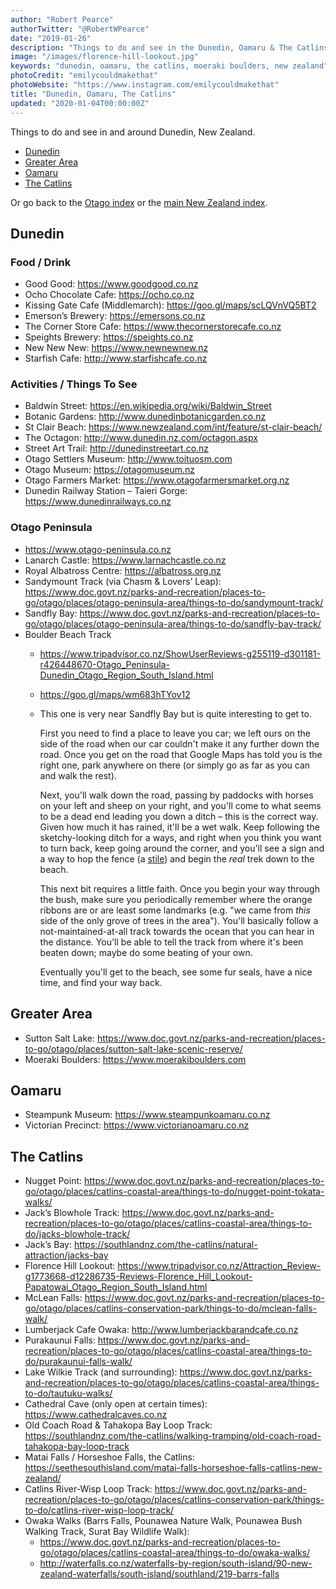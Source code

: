 ```yaml
---
author: "Robert Pearce"
authorTwitter: "@RobertWPearce"
date: "2019-01-26"
description: "Things to do and see in the Dunedin, Oamaru & The Catlins areas."
image: "/images/florence-hill-lookout.jpg"
keywords: "dunedin, oamaru, the catlins, moeraki boulders, new zealand"
photoCredit: "emilycouldmakethat"
photoWebsite: "https://www.instagram.com/emilycouldmakethat"
title: "Dunedin, Oamaru, The Catlins"
updated: "2020-01-04T00:00:00Z"
---
```


Things to do and see in and around Dunedin, New Zealand.

* [Dunedin](#dunedin)
* [Greater Area](#greater-area)
* [Oamaru](#oamaru)
* [The Catlins](#the-catlins)

Or go back to the [Otago index](/new-zealand/otago/index.html) or the
[main New Zealand index](/new-zealand/index.html).

## Dunedin

### Food / Drink
* Good Good: https://www.goodgood.co.nz
* Ocho Chocolate Cafe: https://ocho.co.nz
* Kissing Gate Cafe (Middlemarch): https://goo.gl/maps/scLQVnVQ5BT2
* Emerson’s Brewery: https://emersons.co.nz
* The Corner Store Cafe: https://www.thecornerstorecafe.co.nz
* Speights Brewery: https://speights.co.nz
* New New New: https://www.newnewnew.nz
* Starfish Cafe: http://www.starfishcafe.co.nz

### Activities / Things To See
* Baldwin Street: https://en.wikipedia.org/wiki/Baldwin_Street
* Botanic Gardens: http://www.dunedinbotanicgarden.co.nz
* St Clair Beach: https://www.newzealand.com/int/feature/st-clair-beach/
* The Octagon: http://www.dunedin.nz.com/octagon.aspx
* Street Art Trail: http://dunedinstreetart.co.nz
* Otago Settlers Museum: http://www.toituosm.com
* Otago Museum: https://otagomuseum.nz
* Otago Farmers Market: https://www.otagofarmersmarket.org.nz
* Dunedin Railway Station – Taieri Gorge: https://www.dunedinrailways.co.nz

### Otago Peninsula
* https://www.otago-peninsula.co.nz
* Lanarch Castle: https://www.larnachcastle.co.nz
* Royal Albatross Centre: https://albatross.org.nz
* Sandymount Track (via Chasm & Lovers’ Leap): https://www.doc.govt.nz/parks-and-recreation/places-to-go/otago/places/otago-peninsula-area/things-to-do/sandymount-track/
* Sandfly Bay: https://www.doc.govt.nz/parks-and-recreation/places-to-go/otago/places/otago-peninsula-area/things-to-do/sandfly-bay-track/
* Boulder Beach Track
  * https://www.tripadvisor.co.nz/ShowUserReviews-g255119-d301181-r426448670-Otago_Peninsula-Dunedin_Otago_Region_South_Island.html
  * https://goo.gl/maps/wm683hTYov12
  * This one is very near Sandfly Bay but is quite interesting to get to.

    First you need to find a place to leave you car; we left ours on the side of the
    road when our car couldn't make it any further down the road. Once you get on
    the road that Google Maps has told you is the right one, park anywhere on there
    (or simply go as far as you can and walk the rest).

    Next, you'll walk down the road, passing by paddocks with horses on your left
    and sheep on your right, and you'll come to what seems to be a dead end leading
    you down a ditch – this is the correct way. Given how much it has rained, it'll
    be a wet walk. Keep following the sketchy-looking ditch for a ways, and right
    when you think you want to turn back, keep going around the corner, and you'll
    see a sign and a way to hop the fence (a
    [stile](https://www.google.com/search?q=stile&source=lnms&tbm=isch&sa=X&ved=0ahUKEwjsia7blYzgAhXBXSsKHa9LDxQQ_AUIDigB&biw=1440&bih=803))
    and begin the _real_ trek down to the beach.

    This next bit requires a little faith. Once you begin your way through the bush,
    make sure you periodically remember where the orange ribbons are or are least
    some landmarks (e.g. "we came from _this_ side of the only grove of trees in the
    area"). You'll basically follow a not-maintained-at-all track towards the ocean
    that you can hear in the distance. You'll be able to tell the track from where
    it's been beaten down; maybe do some beating of your own.

    Eventually you'll get to the beach, see some fur seals, have a nice time, and
    find your way back.

## Greater Area
* Sutton Salt Lake: https://www.doc.govt.nz/parks-and-recreation/places-to-go/otago/places/sutton-salt-lake-scenic-reserve/
* Moeraki Boulders: https://www.moerakiboulders.com

## Oamaru
* Steampunk Museum: https://www.steampunkoamaru.co.nz
* Victorian Precinct: https://www.victorianoamaru.co.nz

## The Catlins
* Nugget Point: https://www.doc.govt.nz/parks-and-recreation/places-to-go/otago/places/catlins-coastal-area/things-to-do/nugget-point-tokata-walks/
* Jack’s Blowhole Track: https://www.doc.govt.nz/parks-and-recreation/places-to-go/otago/places/catlins-coastal-area/things-to-do/jacks-blowhole-track/
* Jack’s Bay: https://southlandnz.com/the-catlins/natural-attraction/jacks-bay
* Florence Hill Lookout: https://www.tripadvisor.co.nz/Attraction_Review-g1773668-d12286735-Reviews-Florence_Hill_Lookout-Papatowai_Otago_Region_South_Island.html
* McLean Falls: https://www.doc.govt.nz/parks-and-recreation/places-to-go/otago/places/catlins-conservation-park/things-to-do/mclean-falls-walk/
* Lumberjack Cafe Owaka: http://www.lumberjackbarandcafe.co.nz
* Purakaunui Falls: https://www.doc.govt.nz/parks-and-recreation/places-to-go/otago/places/catlins-coastal-area/things-to-do/purakaunui-falls-walk/
* Lake Wilkie Track (and surrounding): https://www.doc.govt.nz/parks-and-recreation/places-to-go/otago/places/catlins-coastal-area/things-to-do/tautuku-walks/
* Cathedral Cave (only open at certain times): https://www.cathedralcaves.co.nz
* Old Coach Road & Tahakopa Bay Loop Track: https://southlandnz.com/the-catlins/walking-tramping/old-coach-road-tahakopa-bay-loop-track
* Matai Falls / Horseshoe Falls, the Catlins: https://seethesouthisland.com/matai-falls-horseshoe-falls-catlins-new-zealand/
* Catlins River-Wisp Loop Track: https://www.doc.govt.nz/parks-and-recreation/places-to-go/otago/places/catlins-conservation-park/things-to-do/catlins-river-wisp-loop-track/
* Owaka Walks (Barrs Falls, Pounawea Nature Walk, Pounawea Bush Walking Track, Surat Bay Wildlife Walk):
  * https://www.doc.govt.nz/parks-and-recreation/places-to-go/otago/places/catlins-coastal-area/things-to-do/owaka-walks/
  * http://waterfalls.co.nz/waterfalls-by-region/south-island/90-new-zealand-waterfalls/south-island/southland/219-barrs-falls
